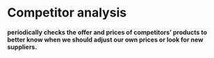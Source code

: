 # Competitor analysis
#### periodically checks the offer and prices of competitors’ products to better know when we should adjust our own prices or look for new suppliers.
